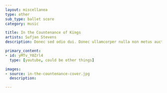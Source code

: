 ```yaml
---
layout: miscellanea
type: other
sub_type: ballet score
category: music

title: In the Countenance of Kings
artists: Sufjan Stevens
description: Donec sed odio dui. Donec ullamcorper nulla non metus auctor fringilla.

primary_content:
- id: yMTv_Y0Zrl4
  type: [youtube, could be other things]

images:
- source: in-the-countenance-cover.jpg
  description: 

---
```


